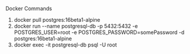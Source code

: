 Docker Commands

1. docker pull postgres:16beta1-alpine
2. docker run --name postgresql-db -p 5432:5432 -e POSTGRES_USER=root -e POSTGRES_PASSWORD=somePassword -d postgres:16beta1-alpine
3. docker exec -it postgresql-db psql -U root
